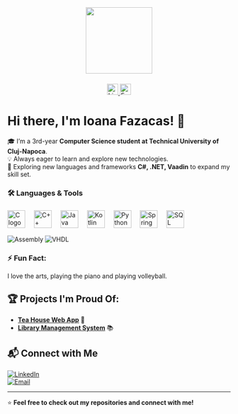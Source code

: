<div align="center">
  <img height="150" src="https://media.giphy.com/media/M9gbBd9nbDrOTu1Mqx/giphy.gif"  />
</div>

###

<div align="center">
  <a href="https://www.linkedin.com/in/ioana-fazaca%C8%99-a74556303/" target="_blank">
    <img src="https://img.shields.io/static/v1?message=LinkedIn&logo=linkedin&label=&color=0077B5&logoColor=white&labelColor=&style=for-the-badge" height="25" alt="LinkedIn logo" />
  </a>
  <a href="ioanafazacas@yahoo.com">
    <img src="https://img.shields.io/static/v1?message=Email&logo=gmail&label=&color=D14836&logoColor=white&labelColor=&style=for-the-badge" height="25" alt="Email logo" />
  </a>
</div>

###

# Hi there, I'm Ioana Fazacas! 👋  

🎓 I’m a 3rd-year **Computer Science student at Technical University of Cluj-Napoca**. \
💡 Always eager to learn and explore new technologies.  
🌱 Exploring new languages and frameworks **C#, .NET, Vaadin** to expand my skill set. 

###

<h3 align="left">🛠 Languages & Tools</h3>

###

<div align="left">
  <img src="https://cdn.jsdelivr.net/gh/devicons/devicon/icons/c/c-original.svg" height="40" alt="C logo" />
  <img width="12" />
  <img src="https://cdn.jsdelivr.net/gh/devicons/devicon/icons/cplusplus/cplusplus-original.svg" height="40" alt="C++ logo" />
  <img width="12" />
  <img src="https://cdn.jsdelivr.net/gh/devicons/devicon/icons/java/java-original.svg" height="40" alt="Java logo" />
  <img width="12" />
  <img src="https://cdn.jsdelivr.net/gh/devicons/devicon/icons/kotlin/kotlin-original.svg" height="40" alt="Kotlin logo" />
  <img width="12" />
  <img src="https://cdn.jsdelivr.net/gh/devicons/devicon/icons/python/python-original.svg" height="40" alt="Python logo" />
  <img width="12" />
  <img src="https://cdn.jsdelivr.net/gh/devicons/devicon/icons/spring/spring-original.svg" height="40" alt="Spring logo" />
  <img width="12" />
  <img src="https://cdn.jsdelivr.net/gh/devicons/devicon/icons/mysql/mysql-original-wordmark.svg" height="40" alt="SQL logo" />
</div>

![Assembly](https://img.shields.io/badge/-Assembly-666666?style=for-the-badge&logo=assemblyscript)
![VHDL](https://img.shields.io/badge/-VHDL-FFA500?style=for-the-badge)

###


### ⚡ Fun Fact:  
I love the arts, playing the piano and playing volleyball.   

## 🏆 Projects I'm Proud Of:
- **[Tea House Web App](https://github.com/ioanafazacas/tea-shop-web-management-app)** 🍵  
- **[Library Management System](https://github.com/ioanafazacas/Library)** 📚

## 📬 Connect with Me  
[![LinkedIn](https://img.shields.io/badge/LinkedIn-0077B5?style=for-the-badge&logo=linkedin&logoColor=white)](https://www.linkedin.com/in/ioana-fazaca%C8%99-a74556303/)  
[![Email](https://img.shields.io/badge/Email-D14836?style=for-the-badge&logo=gmail&logoColor=white)](mailto:ioanafazacas@yahoo.com)  

---
⭐ **Feel free to check out my repositories and connect with me!** 


